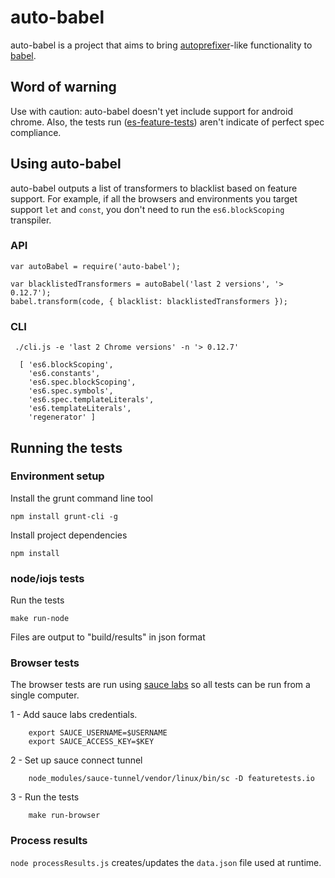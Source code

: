 # auto-babel
auto-babel is a project that aims to bring [autoprefixer](https://github.com/postcss/autoprefixer-core#usage)-like functionality to [babel](https://github.com/babel/babel).

## Word of warning
Use with caution: auto-babel doesn't yet include support for android chrome. Also, the tests run ([es-feature-tests](https://github.com/getify/es-feature-tests)) aren't indicate of perfect spec compliance.

## Using auto-babel

auto-babel outputs a list of transformers to blacklist based on feature support. For example, if all the browsers and environments you target support `let` and `const`, you don't need to run the `es6.blockScoping` transpiler.

### API

    var autoBabel = require('auto-babel');

    var blacklistedTransformers = autoBabel('last 2 versions', '> 0.12.7');
    babel.transform(code, { blacklist: blacklistedTransformers });

### CLI

     ./cli.js -e 'last 2 Chrome versions' -n '> 0.12.7'
     
      [ 'es6.blockScoping',
        'es6.constants',
        'es6.spec.blockScoping',
        'es6.spec.symbols',
        'es6.spec.templateLiterals',
        'es6.templateLiterals',
        'regenerator' ]

## Running the tests
### Environment setup

Install the grunt command line tool

    npm install grunt-cli -g

Install project dependencies

    npm install

### node/iojs tests
Run the tests

    make run-node
    
Files are output to "build/results" in json format

### Browser tests
The browser tests are run using [sauce labs](https://saucelabs.com/) so all tests can be run from a single computer.

1 - Add sauce labs credentials.
```
    export SAUCE_USERNAME=$USERNAME
    export SAUCE_ACCESS_KEY=$KEY
```
2 - Set up sauce connect tunnel
```
    node_modules/sauce-tunnel/vendor/linux/bin/sc -D featuretests.io
```
3 - Run the tests
```
    make run-browser
```

### Process results

`node processResults.js` creates/updates the `data.json` file used at runtime.